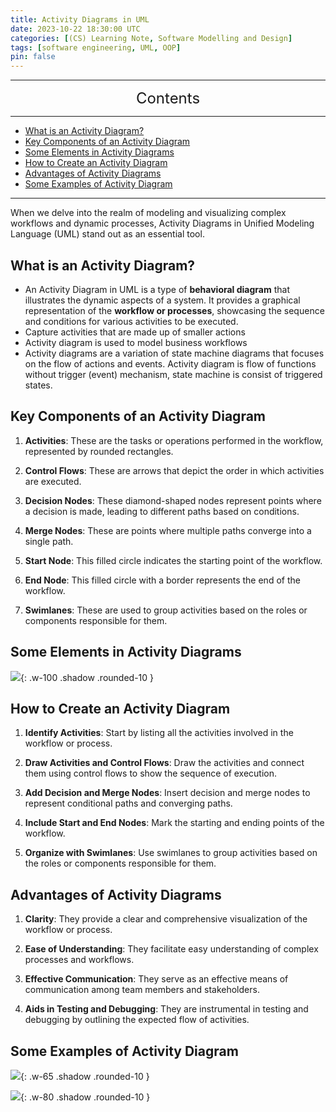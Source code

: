 ```yaml
---
title: Activity Diagrams in UML
date: 2023-10-22 18:30:00 UTC
categories: [(CS) Learning Note, Software Modelling and Design]
tags: [software engineering, UML, OOP]
pin: false
---
```


---
<center><font size='5'> Contents </font></center>

---

<!-- TOC -->
  * [What is an Activity Diagram?](#what-is-an-activity-diagram)
  * [Key Components of an Activity Diagram](#key-components-of-an-activity-diagram)
  * [Some Elements in Activity Diagrams](#some-elements-in-activity-diagrams)
  * [How to Create an Activity Diagram](#how-to-create-an-activity-diagram)
  * [Advantages of Activity Diagrams](#advantages-of-activity-diagrams)
  * [Some Examples of Activity Diagram](#some-examples-of-activity-diagram)
<!-- TOC -->

---

When we delve into the realm of modeling and visualizing complex workflows and dynamic processes, Activity Diagrams in Unified Modeling Language (UML) stand out as an essential tool.

## What is an Activity Diagram?

- An Activity Diagram in UML is a type of **behavioral diagram** that illustrates the dynamic aspects of a system. It provides a graphical representation of the **workflow or processes**, showcasing the sequence and conditions for various activities to be executed.
- Capture activities that are made up of smaller actions
- Activity diagram is used to model business workflows
- Activity diagrams are a variation of state machine diagrams that focuses on the flow of actions and events. Activity diagram is flow of functions without trigger (event) mechanism, state machine is consist of triggered states.

## Key Components of an Activity Diagram

1. **Activities**: These are the tasks or operations performed in the workflow, represented by rounded rectangles.

2. **Control Flows**: These are arrows that depict the order in which activities are executed.

3. **Decision Nodes**: These diamond-shaped nodes represent points where a decision is made, leading to different paths based on conditions.

4. **Merge Nodes**: These are points where multiple paths converge into a single path.

5. **Start Node**: This filled circle indicates the starting point of the workflow.

6. **End Node**: This filled circle with a border represents the end of the workflow.

7. **Swimlanes**: These are used to group activities based on the roles or components responsible for them.

## Some Elements in Activity Diagrams

![](https://i.postimg.cc/vZynWPYd/ad1.png){: .w-100 .shadow .rounded-10 }

## How to Create an Activity Diagram

1. **Identify Activities**: Start by listing all the activities involved in the workflow or process.

2. **Draw Activities and Control Flows**: Draw the activities and connect them using control flows to show the sequence of execution.

3. **Add Decision and Merge Nodes**: Insert decision and merge nodes to represent conditional paths and converging paths.

4. **Include Start and End Nodes**: Mark the starting and ending points of the workflow.

5. **Organize with Swimlanes**: Use swimlanes to group activities based on the roles or components responsible for them.

## Advantages of Activity Diagrams

1. **Clarity**: They provide a clear and comprehensive visualization of the workflow or process.

2. **Ease of Understanding**: They facilitate easy understanding of complex processes and workflows.

3. **Effective Communication**: They serve as an effective means of communication among team members and stakeholders.

4. **Aids in Testing and Debugging**: They are instrumental in testing and debugging by outlining the expected flow of activities.

## Some Examples of Activity Diagram

![](https://i.postimg.cc/3N9snSsb/ad2.png){: .w-65 .shadow .rounded-10 }

![](https://i.postimg.cc/DwS9PcBB/ad3.png){: .w-80 .shadow .rounded-10 }
